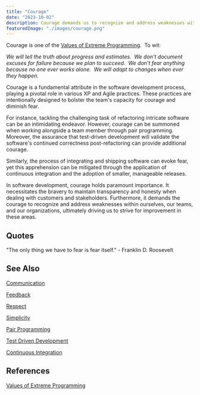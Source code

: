 ```yaml
---
title: "Courage"
date: "2023-10-02"
description: Courage demands us to recognize and address weaknesses within ourselves, our teams, and our organizations, ultimately driving us to strive for improvement in these areas.
featuredImage: "./images/courage.png"
---
```


Courage is one of the [Values of Extreme Programming](http://www.extremeprogramming.org/values.html).  To wit:

_We will tell the truth about progress and estimates.  We don't document excuses for failure because we plan to succeed.  We don't fear anything because no one ever works alone.  We will adapt to changes when ever they happen._

Courage is a fundamental attribute in the software development process, playing a pivotal role in various XP and Agile practices. These practices are intentionally designed to bolster the team's capacity for courage and diminish fear.

For instance, tackling the challenging task of refactoring intricate software can be an intimidating endeavor. However, courage can be summoned when working alongside a team member through pair programming. Moreover, the assurance that test-driven development will validate the software's continued correctness post-refactoring can provide additional courage.

Similarly, the process of integrating and shipping software can evoke fear, yet this apprehension can be mitigated through the application of continuous integration and the adoption of smaller, manageable releases.

In software development, courage holds paramount importance. It necessitates the bravery to maintain transparency and honesty when dealing with customers and stakeholders. Furthermore, it demands the courage to recognize and address weaknesses within ourselves, our teams, and our organizations, ultimately driving us to strive for improvement in these areas.

## Quotes

"The only thing we have to fear is fear itself." - Franklin D. Roosevelt

## See Also

[Communication](/values/communication)

[Feedback](/values/feedback)

[Respect](/values/respect)

[Simplicity](/values/simplicity)

[Pair Programming](/practices/pair-programming)

[Test Driven Development](/practices/test-driven-development)

[Continuous Integration](/practices/continuous-integration)

## References

[Values of Extreme Programming](http://www.extremeprogramming.org/values.html)

